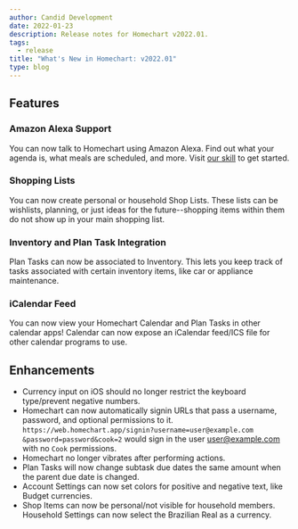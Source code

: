 ```yaml
---
author: Candid Development
date: 2022-01-23
description: Release notes for Homechart v2022.01.
tags:
  - release
title: "What's New in Homechart: v2022.01"
type: blog
---
```


## Features

### Amazon Alexa Support

You can now talk to Homechart using Amazon Alexa. Find out what your agenda is, what meals are scheduled, and more. Visit [our skill](https://alexa-skills.amazon.com/apis/custom/skills/amzn1.ask.skill.86c4726c-cb8f-45cc-bd15-39d808d6422e/launch) to get started.

### Shopping Lists

You can now create personal or household Shop Lists. These lists can be wishlists, planning, or just ideas for the future--shopping items within them do not show up in your main shopping list.

### Inventory and Plan Task Integration

Plan Tasks can now be associated to Inventory. This lets you keep track of tasks associated with certain inventory items, like car or appliance maintenance.

### iCalendar Feed

You can now view your Homechart Calendar and Plan Tasks in other calendar apps! Calendar can now expose an iCalendar feed/ICS file for other calendar programs to use.

## Enhancements

- Currency input on iOS should no longer restrict the keyboard type/prevent negative numbers.
- Homechart can now automatically signin URLs that pass a username, password, and optional permissions to it. `https://web.homechart.app/signin?username=user@example.com &password=password&cook=2` would sign in the user user@example.com with no `Cook` permissions.
- Homechart no longer vibrates after performing actions.
- Plan Tasks will now change subtask due dates the same amount when the parent due date is changed.
- Account Settings can now set colors for positive and negative text, like Budget currencies.
- Shop Items can now be personal/not visible for household members.
Household Settings can now select the Brazilian Real as a currency.
